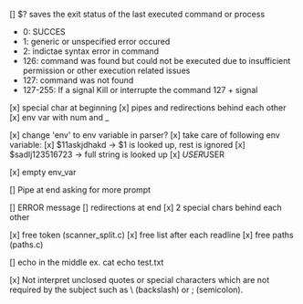 
[] $?
saves the exit status of the last executed command or process
- 0: SUCCES
- 1: generic or unspecified error occured
- 2: indictae syntax error in command
- 126: command was found but could not be executed due to insufficient permission or other execution related issues
- 127: command was not found
- 127-255: If a signal Kill or interrupte the command 127 + signal

[x] special char at beginning
[x] pipes and redirections behind each other
[x] env var with num and _

[x] change 'env' to env variable in parser?
[x] take care of following env variable:
	[x] $11askjdhakd -> $1 is looked up, rest is ignored
	[x] $sadlj123516723 -> full string is looked up
	[x] $USER$USER

[x] empty env_var

[] Pipe at end asking for more prompt

[] ERROR message
	[] redirections at end
	[x] 2 special chars behind each other

[x] free token (scanner_split.c)
[x] free list after each readline
[x] free paths (paths.c)

[] echo in the middle
	ex. cat echo test.txt

[x] Not interpret unclosed quotes or special characters which are not required by the subject such as \ (backslash) or ; (semicolon).
